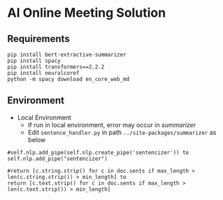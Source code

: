 # AI Online Meeting Solution

## Requirements
```
pip install bert-extractive-summarizer
pip install spacy
pip install transformers==2.2.2
pip install neuralcoref
python -m spacy download en_core_web_md
```
## Environment
- Local Environment
  - If run in local environment, error may occur in *summarizer*
  - Edit ```sentence_handler.py``` in path ```../site-packages/summarizer``` as below

```
#self.nlp.add_pipe(self.nlp.create_pipe('sentencizer')) to
self.nlp.add_pipe("sentencizer")

#return [c.string.strip() for c in doc.sents if max_length > len(c.string.strip()) > min_length] to
return [c.text.strip() for c in doc.sents if max_length > len(c.text.strip()) > min_length]
```
